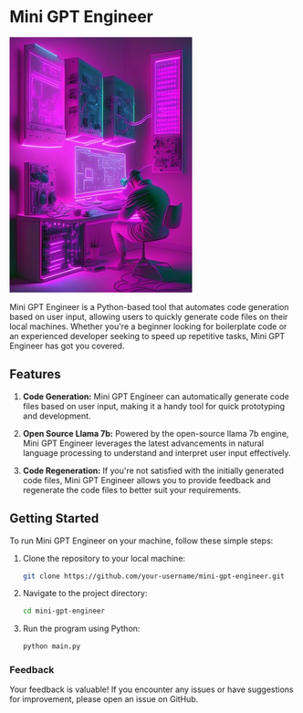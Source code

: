 # Mini GPT Engineer

![Mini GPT Engineer Logo](images/main.jpg) 

Mini GPT Engineer is a Python-based tool that automates code generation based on user input, allowing users to quickly generate code files on their local machines. Whether you're a beginner looking for boilerplate code or an experienced developer seeking to speed up repetitive tasks, Mini GPT Engineer has got you covered.

## Features

1. **Code Generation:** Mini GPT Engineer can automatically generate code files based on user input, making it a handy tool for quick prototyping and development.

2. **Open Source Llama 7b:** Powered by the open-source llama 7b engine, Mini GPT Engineer leverages the latest advancements in natural language processing to understand and interpret user input effectively.

3. **Code Regeneration:** If you're not satisfied with the initially generated code files, Mini GPT Engineer allows you to provide feedback and regenerate the code files to better suit your requirements.

## Getting Started

To run Mini GPT Engineer on your machine, follow these simple steps:

1. Clone the repository to your local machine:

   ```bash
   git clone https://github.com/your-username/mini-gpt-engineer.git

2. Navigate to the project directory:
   ```bash
   cd mini-gpt-engineer
4. Run the program using Python:
   ```bash
   python main.py

### Feedback
Your feedback is valuable! If you encounter any issues or have suggestions for improvement, please open an issue on GitHub.
